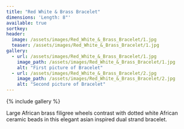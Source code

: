 ```yaml
---
title: "Red White & Brass Bracelet"
dimensions: 'Length: 8"'
available: true
sortkey: 
header:
  image: /assets/images/Red_White_&_Brass_Bracelet/1.jpg
  teaser: /assets/images/Red_White_&_Brass_Bracelet/1.jpg
gallery:
  - url: /assets/images/Red_White_&_Brass_Bracelet/1.jpg
    image_path: /assets/images/Red_White_&_Brass_Bracelet/1.jpg
    alt: "First picture of Bracelet"
  - url: /assets/images/Red_White_&_Brass_Bracelet/2.jpg
    image_path: /assets/images/Red_White_&_Brass_Bracelet/2.jpg
    alt: "Second picture of Bracelet"
---
```



{% include gallery %}


Large African brass filigree wheels contrast with dotted white African ceramic beads in this elegant asian inspired dual strand bracelet.